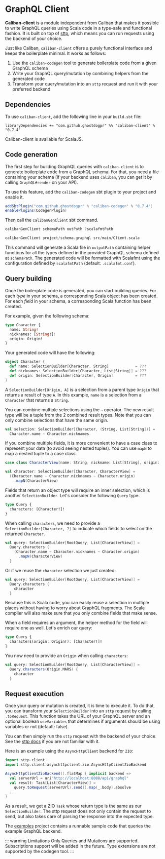 # GraphQL Client

**Caliban-client** is a module independent from Caliban that makes it possible to write GraphQL queries using Scala code in a type-safe and functional fashion. It is built on top of [sttp](https://github.com/softwaremill/sttp), which means you can run requests using the backend of your choice.

Just like Caliban, `caliban-client` offers a purely functional interface and keeps the boilerplate minimal. It works as follows:
1. Use the `caliban-codegen` tool to generate boilerplate code from a given GraphQL schema
2. Write your GraphQL query/mutation by combining helpers from the generated code
3. Transform your query/mutation into an `sttp` request and run it with your preferred backend

## Dependencies

To use `caliban-client`, add the following line in your `build.sbt` file:

```
libraryDependencies += "com.github.ghostdogpr" %% "caliban-client" % "0.7.4"
```

Caliban-client is available for ScalaJS.

## Code generation

The first step for building GraphQL queries with `caliban-client` is to generate boilerplate code from a GraphQL schema. For that, you need a file containing your schema (if your backend uses `caliban`, you can get it by calling `GraphQL#render` on your API).

To use this feature, add the `caliban-codegen` sbt plugin to your project and enable it. 
 
```scala
addSbtPlugin("com.github.ghostdogpr" % "caliban-codegen" % "0.7.4")
enablePlugins(CodegenPlugin)
```
Then call the `calibanGenClient` sbt command.
```scala
calibanGenClient schemaPath outPath ?scalafmtPath

calibanGenClient project/schema.graphql src/main/Client.scala
```
This command will generate a Scala file in `outputPath` containing helper functions for all the types defined in the provided GraphQL schema defined at `schemaPath`. The generated code will be formatted with Scalafmt using the configuration defined by `scalafmtPath` (default: `.scalafmt.conf`).

## Query building

Once the boilerplate code is generated, you can start building queries. For each *type* in your schema, a corresponding Scala object has been created. For each *field* in your schema, a corresponding Scala function has been created.

For example, given the following schema:
```graphql
type Character {
  name: String!
  nicknames: [String!]!
  origin: Origin!
}
```

Your generated code will have the following:
```scala
object Character {
  def name: SelectionBuilder[Character, String]            = ???
  def nicknames: SelectionBuilder[Character, List[String]] = ???
  def origin: SelectionBuilder[Character, Origin]          = ???
}
```

A `SelectionBuilder[Origin, A]` is a selection from a parent type `Origin` that returns a result of type `A`. In this example, `name` is a selection from a `Character` that returns a `String`.

You can combine multiple selections using the `~` operator. The new result type will be a tuple from the 2 combined result types. Note that you can only combine selections that have the same origin.

```scala
val selection: SelectionBuilder[Character, (String, List[String])] =
  Character.name ~ Character.nicknames
```

If you combine multiple fields, it is more convenient to have a case class to represent your data (to avoid seeing nested tuples). You can use `mapN` to map a nested tuple to a case class.

```scala
case class CharacterView(name: String, nickname: List[String], origin: Origin)

val character: SelectionBuilder[Character, CharacterView] =
  (Character.name ~ Character.nicknames ~ Character.origin)
    .mapN(CharacterView)
```

Fields that return an object type will require an inner selection, which is another `SelectionBuilder`. Let's consider the following `Query` type.

```graphql
type Query {
  characters: [Character!]!
}
```
When calling `characters`, we need to provide a `SelectionBuilder[Character, ?]` to indicate which fields to select on the returned `Character`.

```scala
val query: SelectionBuilder[RootQuery, List[CharacterView]] = 
  Query.characters {
    (Character.name ~ Character.nicknames ~ Character.origin)
      .mapN(CharacterView)
  }
```

Or if we reuse the `character` selection we just created:
```scala
val query: SelectionBuilder[RootQuery, List[CharacterView]] = 
  Query.characters {
    character
  }
```

Because this is Scala code, you can easily reuse a selection in multiple places without having to worry about GraphQL fragments. The Scala compiler will also make sure that you only combine fields that make sense.

When a field requires an argument, the helper method for the field will require one as well. Let's enrich our query:

```graphql
type Query {
  characters(origin: Origin!): [Character!]!
}
```

You now need to provide an `Origin` when calling `characters`:

```scala
val query: SelectionBuilder[RootQuery, List[CharacterView]] = 
  Query.characters(Origin.MARS) {
    character
  }
```

## Request execution

Once your query or mutation is created, it is time to execute it. To do that, you can transform your `SelectionBuilder` into an `sttp` request by calling `.toRequest`. This function takes the URL of your GraphQL server and an optional boolean `useVariables` that determines if arguments should be using variables or not (default: false).

You can then simply run the `sttp` request with the backend of your choice. See the [sttp docs](https://sttp.readthedocs.io/en/latest/) if you are not familiar with it.

Here is an example using the `AsyncHttpClient` backend for `ZIO`:
```scala
import sttp.client._
import sttp.client.asynchttpclient.zio.AsyncHttpClientZioBackend

AsyncHttpClientZioBackend().flatMap { implicit backend =>
  val serverUrl = uri"http://localhost:8088/api/graphql"
  val result: Task[List[CharacterView]] = 
    query.toRequest(serverUrl).send().map(_.body).absolve
  ...
}
```

As a result, we get a ZIO `Task` whose return type is the same as our `SelectionBuilder`. The sttp request does not only contain the request to send, but also takes care of parsing the response into the expected type.

The [examples](https://github.com/ghostdogpr/caliban/tree/master/examples/) project contains a runnable sample code that queries the example GraphQL backend.

::: warning Limitations
Only Queries and Mutations are supported. Subscriptions support will be added in the future.
Type extensions are not supported by the codegen tool.
:::